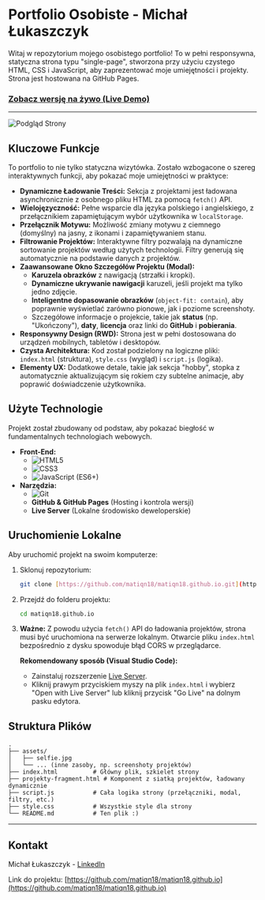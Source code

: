 # Portfolio Osobiste - Michał Łukaszczyk

Witaj w repozytorium mojego osobistego portfolio! To w pełni responsywna, statyczna strona typu "single-page", stworzona przy użyciu czystego HTML, CSS i JavaScript, aby zaprezentować moje umiejętności i projekty. Strona jest hostowana na GitHub Pages.

### **[Zobacz wersję na żywo (Live Demo)](https://matiqn18.github.io/)**

---
![Podgląd Strony](https://github.com/user-attachments/assets/a4bdba7d-5670-4409-888d-ad77502291fb)


## Kluczowe Funkcje

To portfolio to nie tylko statyczna wizytówka. Zostało wzbogacone o szereg interaktywnych funkcji, aby pokazać moje umiejętności w praktyce:

* **Dynamiczne Ładowanie Treści:** Sekcja z projektami jest ładowana asynchronicznie z osobnego pliku HTML za pomocą `fetch()` API.
* **Wielojęzyczność:** Pełne wsparcie dla języka polskiego i angielskiego, z przełącznikiem zapamiętującym wybór użytkownika w `localStorage`.
* **Przełącznik Motywu:** Możliwość zmiany motywu z ciemnego (domyślny) na jasny, z ikonami i zapamiętywaniem stanu.
* **Filtrowanie Projektów:** Interaktywne filtry pozwalają na dynamiczne sortowanie projektów według użytych technologii. Filtry generują się automatycznie na podstawie danych z projektów.
* **Zaawansowane Okno Szczegółów Projektu (Modal):**
    * **Karuzela obrazków** z nawigacją (strzałki i kropki).
    * **Dynamiczne ukrywanie nawigacji** karuzeli, jeśli projekt ma tylko jedno zdjęcie.
    * **Inteligentne dopasowanie obrazków** (`object-fit: contain`), aby poprawnie wyświetlać zarówno pionowe, jak i poziome screenshoty.
    * Szczegółowe informacje o projekcie, takie jak **status** (np. "Ukończony"), **daty**, **licencja** oraz linki do **GitHub** i **pobierania**.
* **Responsywny Design (RWD):** Strona jest w pełni dostosowana do urządzeń mobilnych, tabletów i desktopów.
* **Czysta Architektura:** Kod został podzielony na logiczne pliki: `index.html` (struktura), `style.css` (wygląd) i `script.js` (logika).
* **Elementy UX:** Dodatkowe detale, takie jak sekcja "hobby", stopka z automatycznie aktualizującym się rokiem czy subtelne animacje, aby poprawić doświadczenie użytkownika.

## Użyte Technologie

Projekt został zbudowany od podstaw, aby pokazać biegłość w fundamentalnych technologiach webowych.

* **Front-End:**
    * ![HTML5](https://img.shields.io/badge/HTML5-E34F26?style=for-the-badge&logo=html5&logoColor=white)
    * ![CSS3](https://img.shields.io/badge/CSS3-1572B6?style=for-the-badge&logo=css3&logoColor=white)
    * ![JavaScript](https://img.shields.io/badge/JavaScript-F7DF1E?style=for-the-badge&logo=javascript&logoColor=black) (ES6+)
* **Narzędzia:**
    * ![Git](https://img.shields.io/badge/GIT-E44C30?style=for-the-badge&logo=git&logoColor=white)
    * **GitHub & GitHub Pages** (Hosting i kontrola wersji)
    * **Live Server** (Lokalne środowisko deweloperskie)

## Uruchomienie Lokalne

Aby uruchomić projekt na swoim komputerze:

1.  Sklonuj repozytorium:
    ```bash
    git clone [https://github.com/matiqn18/matiqn18.github.io.git](https://github.com/matiqn18/matiqn18.github.io.git)
    ```
2.  Przejdź do folderu projektu:
    ```bash
    cd matiqn18.github.io
    ```
3.  **Ważne:** Z powodu użycia `fetch()` API do ładowania projektów, strona musi być uruchomiona na serwerze lokalnym. Otwarcie pliku `index.html` bezpośrednio z dysku spowoduje błąd CORS w przeglądarce.

    **Rekomendowany sposób (Visual Studio Code):**
    * Zainstaluj rozszerzenie [Live Server](https://marketplace.visualstudio.com/items?itemName=ritwickdey.LiveServer).
    * Kliknij prawym przyciskiem myszy na plik `index.html` i wybierz "Open with Live Server" lub kliknij przycisk "Go Live" na dolnym pasku edytora.

## Struktura Plików

```
.
├── assets/
│   ├── selfie.jpg
│   └── ... (inne zasoby, np. screenshoty projektów)
├── index.html          # Główny plik, szkielet strony
├── projekty-fragment.html # Komponent z siatką projektów, ładowany dynamicznie
├── script.js           # Cała logika strony (przełączniki, modal, filtry, etc.)
├── style.css           # Wszystkie style dla strony
└── README.md           # Ten plik :)
```
---

## Kontakt

Michał Łukaszczyk - [LinkedIn](https://www.linkedin.com/in/michal-lukaszczyk-matian/)

Link do projektu: [https://github.com/matiqn18/matiqn18.github.io](https://github.com/matiqn18/matiqn18.github.io)
